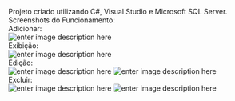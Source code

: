 Projeto criado utilizando C#, Visual Studio e Microsoft SQL Server.   
Screenshots do Funcionamento:    
Adicionar:   
![enter image description here](https://i.imgur.com/9UhngQ2.png)    
Exibição:    
![enter image description here](https://i.imgur.com/FDmrsU0.png)    
Edição:   
![enter image description here](https://i.imgur.com/uzf8pvK.png)
![enter image description here](https://i.imgur.com/jRuhrsO.png)   
Excluir:   
![enter image description here](https://i.imgur.com/JAene2V.png)
![enter image description here](https://i.imgur.com/hcUjnd0.png)
